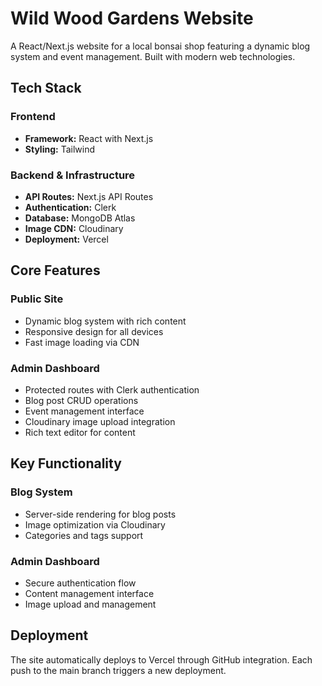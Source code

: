 # Wild Wood Gardens Website

A React/Next.js website for a local bonsai shop featuring a dynamic blog system and event management. Built with modern web technologies.

## Tech Stack

### Frontend
- **Framework:** React with Next.js
- **Styling:** Tailwind

### Backend & Infrastructure
- **API Routes:** Next.js API Routes
- **Authentication:** Clerk
- **Database:** MongoDB Atlas
- **Image CDN:** Cloudinary
- **Deployment:** Vercel

## Core Features

### Public Site
- Dynamic blog system with rich content
- Responsive design for all devices
- Fast image loading via CDN

### Admin Dashboard
- Protected routes with Clerk authentication
- Blog post CRUD operations
- Event management interface
- Cloudinary image upload integration
- Rich text editor for content

## Key Functionality

### Blog System
- Server-side rendering for blog posts
- Image optimization via Cloudinary
- Categories and tags support

### Admin Dashboard
- Secure authentication flow
- Content management interface
- Image upload and management

## Deployment

The site automatically deploys to Vercel through GitHub integration. Each push to the main branch triggers a new deployment.
